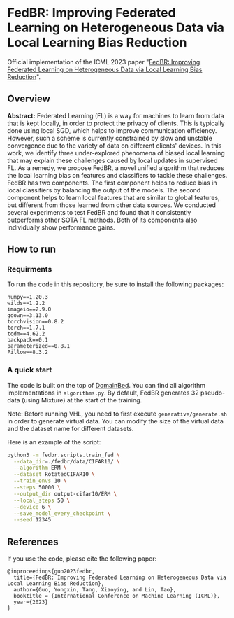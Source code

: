 # FedBR: Improving Federated Learning on Heterogeneous Data via Local Learning Bias Reduction

Official implementation of the ICML 2023 paper "[FedBR: Improving Federated Learning on Heterogeneous Data via Local Learning Bias Reduction](https://arxiv.org/abs/2205.13462)".

## Overview 
**Abstract:**
Federated Learning (FL) is a way for machines to learn from data that is kept locally, in order to protect the privacy of clients. This is typically done using local SGD, which helps to improve communication efficiency. However, such a scheme is currently constrained by slow and unstable convergence due to the variety of data on different clients' devices. In this work, we identify three under-explored phenomena of biased local learning that may explain these challenges caused by local updates in supervised FL. As a remedy, we propose FedBR, a novel unified algorithm that reduces the local learning bias on features and classifiers to tackle these challenges. FedBR has two components. The first component helps to reduce bias in local classifiers by balancing the output of the models. The second component helps to learn local features that are similar to global features, but different from those learned from other data sources. We conducted several experiments to test FedBR and found that it consistently outperforms other SOTA FL methods. Both of its components also individually show performance gains.



## How to run

### Requirments
To run the code in this repository, be sure to install the following packages:
```
numpy==1.20.3
wilds==1.2.2
imageio==2.9.0
gdown==3.13.0
torchvision==0.8.2
torch==1.7.1
tqdm==4.62.2
backpack==0.1
parameterized==0.8.1
Pillow==8.3.2
```

### A quick start
The code is built on the top of [DomainBed](https://github.com/facebookresearch/DomainBed). You can find all algorithm implementations in `algorithms.py`. 
By default, FedBR generates 32 pseudo-data (using Mixture) at the start of the training.

Note: Before running VHL, you need to first execute `generative/generate.sh` in order to generate virtual data. You can modify the size of the virtual data and the dataset name for different datasets. 


Here is an example of the script:

```bash
python3 -m fedbr.scripts.train_fed \
  --data_dir=./fedbr/data/CIFAR10/ \
  --algorithm ERM \
  --dataset RotatedCIFAR10 \
  --train_envs 10 \
  --steps 50000 \
  --output_dir output-cifar10/ERM \
  --local_steps 50 \
  --device 6 \
  --save_model_every_checkpoint \
  --seed 12345
```



## References
If you use the code, please cite the following paper:
```
@inproceedings{guo2023fedbr,
  title={FedBR: Improving Federated Learning on Heterogeneous Data via Local Learning Bias Reduction},
  author={Guo, Yongxin, Tang, Xiaoying, and Lin, Tao},
  booktitle = {International Conference on Machine Learning (ICML)},
  year={2023}
}
```
